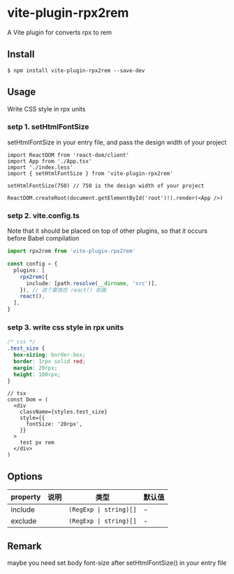 # vite-plugin-rpx2rem

A Vite plugin for converts rpx to rem

## Install

```shell
$ npm install vite-plugin-rpx2rem --save-dev
```

## Usage

Write CSS style in rpx units

### setp 1. setHtmlFontSize

setHtmlFontSize in your entry file, and pass the design width of your project

```tsx
import ReactDOM from 'react-dom/client'
import App from './App.tsx'
import './index.less'
import { setHtmlFontSize } from 'vite-plugin-rpx2rem'

setHtmlFontSize(750) // 750 is the design width of your project

ReactDOM.createRoot(document.getElementById('root')!).render(<App />)
```

### setp 2. vite.config.ts

Note that it should be placed on top of other plugins, so that it occurs before Babel compilation

```ts
import rpx2rem from 'vite-plugin-rpx2rem'

const config = {
  plugins: [
    rpx2rem({
      include: [path.resolve(__dirname, 'src')],
    }), // 这个要放在 react() 前面
    react(),
  ],
}
```

### setp 3. write css style in rpx units

```css
/* css */
.test_size {
  box-sizing: border-box;
  border: 1rpx solid red;
  margin: 20rpx;
  height: 100rpx;
}
```

```tsx
// tsx
const Dom = (
  <div
    className={styles.test_size}
    style={{
      fontSize: '20rpx',
    }}
  >
    test px rem
  </div>
)
```

## Options

| property | 说明 | 类型                   | 默认值 |
| -------- | ---- | ---------------------- | ------ |
| include  |      | `(RegExp \| string)[]` | -      |
| exclude  |      | `(RegExp \| string)[]` | -      |

## Remark

maybe you need set body font-size after setHtmlFontSize() in your entry file
